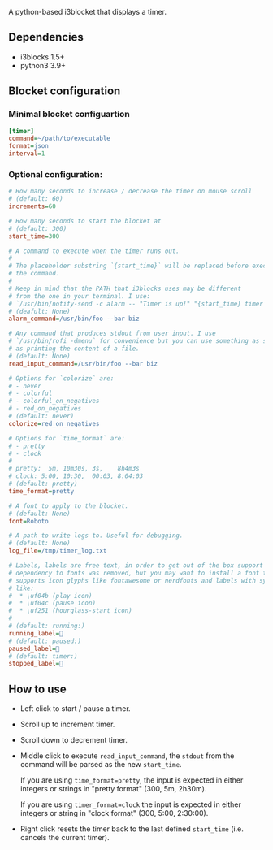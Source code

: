 A python-based i3blocket that displays a timer.

## Dependencies

* i3blocks 1.5+
* python3 3.9+

## Blocket configuration

### Minimal blocket configuartion

```ini
[timer]
command=~/path/to/executable
format=json
interval=1
```

### Optional configuration:

```ini
# How many seconds to increase / decrease the timer on mouse scroll
# (default: 60)
increments=60

# How many seconds to start the blocket at
# (default: 300)
start_time=300

# A command to execute when the timer runs out.
#
# The placeholder substring `{start_time}` will be replaced before executing
# the command.
# 
# Keep in mind that the PATH that i3blocks uses may be different 
# from the one in your terminal. I use: 
# `/usr/bin/notify-send -c alarm -- "Timer is up!" "{start_time} timer is up!"`
# (deafult: None)
alarm_command=/usr/bin/foo --bar biz

# Any command that produces stdout from user input. I use
# `/usr/bin/rofi -dmenu` for convenience but you can use something as simple
# as printing the content of a file.
# (default: None)
read_input_command=/usr/bin/foo --bar biz

# Options for `colorize` are:
# - never
# - colorful
# - colorful_on_negatives
# - red_on_negatives
# (default: never)
colorize=red_on_negatives

# Options for `time_format` are:
# - pretty
# - clock
#
# pretty:  5m, 10m30s, 3s,    8h4m3s
# clock: 5:00, 10:30,  00:03, 8:04:03
# (default: pretty)
time_format=pretty

# A font to apply to the blocket.
# (default: None)
font=Roboto

# A path to write logs to. Useful for debugging.
# (default: None)
log_file=/tmp/timer_log.txt

# Labels, labels are free text, in order to get out of the box support
# dependency to fonts was removed, but you may want to install a font that
# supports icon glyphs like fontawesome or nerdfonts and labels with symbols
# like:
#  * \uf04b (play icon)
#  * \uf04c (pause icon)
#  * \uf251 (hourglass-start icon)
#
# (default: running:)
running_label=
# (default: paused:)
paused_label=
# (default: timer:)
stopped_label=
```

## How to use

* Left click to start / pause a timer.

* Scroll up to increment timer.

* Scroll down to decrement timer.

* Middle click to execute `read_input_command`, the `stdout` from the command
  will be parsed as the new `start_time`.

  If you are using `time_format=pretty`, the input is expected in either 
  integers or strings in "pretty format" (300, 5m, 2h30m).

  If you are using `timer_format=clock` the input is expected in either integers 
  or string in "clock format" (300, 5:00, 2:30:00).

* Right click resets the timer back to the last defined `start_time` (i.e. 
  cancels the current timer).

